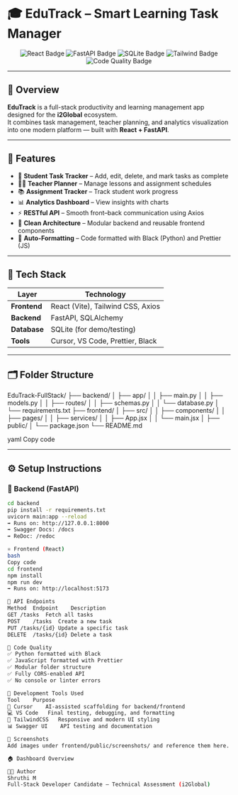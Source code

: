 # 🎓 EduTrack – Smart Learning Task Manager

<p align="center">
  <img src="https://img.shields.io/badge/Frontend-React%20%2B%20Vite-blue?style=for-the-badge&logo=react" alt="React Badge"/>
  <img src="https://img.shields.io/badge/Backend-FastAPI-green?style=for-the-badge&logo=fastapi" alt="FastAPI Badge"/>
  <img src="https://img.shields.io/badge/Database-SQLite-blueviolet?style=for-the-badge&logo=sqlite" alt="SQLite Badge"/>
  <img src="https://img.shields.io/badge/Styling-TailwindCSS-38B2AC?style=for-the-badge&logo=tailwindcss" alt="Tailwind Badge"/>
  <img src="https://img.shields.io/badge/Code%20Quality-Black%20%26%20Prettier-yellow?style=for-the-badge&logo=codefactor" alt="Code Quality Badge"/>
</p>

---

## 🚀 Overview

**EduTrack** is a full-stack productivity and learning management app designed for the **i2Global** ecosystem.  
It combines task management, teacher planning, and analytics visualization into one modern platform — built with **React + FastAPI**.

---

## 🧩 Features

- 🎯 **Student Task Tracker** – Add, edit, delete, and mark tasks as complete  
- 🧑‍🏫 **Teacher Planner** – Manage lessons and assignment schedules  
- 📚 **Assignment Tracker** – Track student work progress  
- 📊 **Analytics Dashboard** – View insights with charts  
- ⚡ **RESTful API** – Smooth front–back communication using Axios  
- 🧠 **Clean Architecture** – Modular backend and reusable frontend components  
- 🧰 **Auto-Formatting** – Code formatted with Black (Python) and Prettier (JS)

---

## 🧱 Tech Stack

| Layer | Technology |
|-------|-------------|
| **Frontend** | React (Vite), Tailwind CSS, Axios |
| **Backend** | FastAPI, SQLAlchemy |
| **Database** | SQLite (for demo/testing) |
| **Tools** | Cursor, VS Code, Prettier, Black |

---

## 🗂️ Folder Structure

EduTrack-FullStack/
├── backend/
│ ├── app/
│ │ ├── main.py
│ │ ├── models.py
│ │ ├── routes/
│ │ ├── schemas.py
│ │ └── database.py
│ └── requirements.txt
├── frontend/
│ ├── src/
│ │ ├── components/
│ │ ├── pages/
│ │ ├── services/
│ │ ├── App.jsx
│ │ └── main.jsx
│ ├── public/
│ └── package.json
└── README.md

yaml
Copy code

---

## ⚙️ Setup Instructions

### 🧩 Backend (FastAPI)

```bash
cd backend
pip install -r requirements.txt
uvicorn main:app --reload
➡ Runs on: http://127.0.0.1:8000
➡ Swagger Docs: /docs
➡ ReDoc: /redoc

⚛️ Frontend (React)
bash
Copy code
cd frontend
npm install
npm run dev
➡ Runs on: http://localhost:5173

🧾 API Endpoints
Method	Endpoint	Description
GET	/tasks	Fetch all tasks
POST	/tasks	Create a new task
PUT	/tasks/{id}	Update a specific task
DELETE	/tasks/{id}	Delete a task

💅 Code Quality
✅ Python formatted with Black
✅ JavaScript formatted with Prettier
✅ Modular folder structure
✅ Fully CORS-enabled API
✅ No console or linter errors

🧭 Development Tools Used
Tool	Purpose
🧠 Cursor	AI-assisted scaffolding for backend/frontend
💻 VS Code	Final testing, debugging, and formatting
🎨 TailwindCSS	Responsive and modern UI styling
📊 Swagger UI	API testing and documentation

📸 Screenshots
Add images under frontend/public/screenshots/ and reference them here.

🏠 Dashboard Overview

👩‍💻 Author
Shruthi M
Full-Stack Developer Candidate – Technical Assessment (i2Global)
